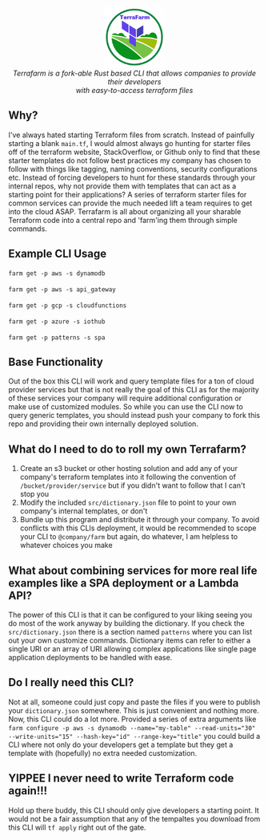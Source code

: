 <p align="center">
  <img src="https://github.com/austinmehmet/terrafarm/blob/master/assets/terrafarm.png" alt="terrafarm-logo" width="120px" height="120px"/>
  <br>
  <i>Terrafarm is a fork-able Rust based CLI that allows companies to provide their developers
    <br> with easy-to-access terraform files</i>
  <br>
</p>


## Why? 
I've always hated starting Terraform files from scratch. Instead of painfully starting a blank `main.tf`, I would almost always go hunting for starter files off of the terraform website, StackOverflow, or Github only to find that these starter templates do not follow best practices my company has chosen to follow with things like tagging, naming conventions, security configurations etc. Instead of forcing developers to hunt for these standards through your internal repos, why not provide them with templates that can act as a starting point for their applications? A series of terraform starter files for common services can provide the much needed lift a team requires to get into the cloud ASAP. Terrafarm is all about organizing all your sharable Terraform code into a central repo and 'farm'ing them through simple commands.
 
## Example CLI Usage
```shell
farm get -p aws -s dynamodb
 
farm get -p aws -s api_gateway
 
farm get -p gcp -s cloudfunctions
 
farm get -p azure -s iothub

farm get -p patterns -s spa
```
 
## Base Functionality
 
Out of the box this CLI will work and query template files for a ton of cloud provider services but that is not really the goal of this CLI as for the majority of these services your company will require additional configuration or make use of customized modules. So while you can use the CLI now to query generic templates, you should instead push your company to fork this repo and providing their own internally deployed solution.
 
## What do I need to do to roll my own Terrafarm?
1. Create an s3 bucket or other hosting solution and add any of your company's terraform templates into it following the convention of `/bucket/provider/service` but if you didn't want to follow that I can't stop you
2. Modify the included `src/dictionary.json` file to point to your own company's internal templates, or don't
3. Bundle up this program and distribute it through your company. To avoid conflicts with this CLIs deployment, it would be recommended to scope your CLI to `@company/farm` but again, do whatever, I am helpless to whatever choices you make
 
## What about combining services for more real life examples like a SPA deployment or a Lambda API?
The power of this CLI is that it can be configured to your liking seeing you do most of the work anyway by building the dictionary. If you check the `src/dictionary.json` there is a section named `patterns` where you can list out your own customize commands. Dictionary items can refer to either a single URI or an array of URI allowing complex applications like single page application deployments to be handled with ease.
 
## Do I really need this CLI?
 
Not at all, someone could just copy and paste the files if you were to publish your `dictionary.json` somewhere. This is just convenient and nothing more. Now, this CLI could do a lot more. Provided a series of extra arguments like `farm configure -p aws -s dynamodb --name="my-table" --read-units="30" --write-units="15" --hash-key="id" --range-key="title"` you could build a CLI where not only do your developers get a template but they get a template with (hopefully) no extra needed customization.

## YIPPEE I never need to write Terraform code again!!!

Hold up there buddy, this CLI should only give developers a starting point. It would not be a fair assumption that any of the tempaltes you download from this CLI will `tf apply` right out of the gate. 
